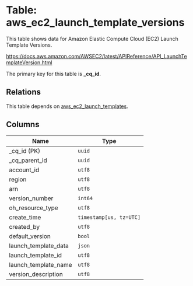 # Table: aws_ec2_launch_template_versions

This table shows data for Amazon Elastic Compute Cloud (EC2) Launch Template Versions.

https://docs.aws.amazon.com/AWSEC2/latest/APIReference/API_LaunchTemplateVersion.html

The primary key for this table is **_cq_id**.

## Relations

This table depends on [aws_ec2_launch_templates](aws_ec2_launch_templates.md).

## Columns

| Name          | Type          |
| ------------- | ------------- |
|_cq_id (PK)|`uuid`|
|_cq_parent_id|`uuid`|
|account_id|`utf8`|
|region|`utf8`|
|arn|`utf8`|
|version_number|`int64`|
|oh_resource_type|`utf8`|
|create_time|`timestamp[us, tz=UTC]`|
|created_by|`utf8`|
|default_version|`bool`|
|launch_template_data|`json`|
|launch_template_id|`utf8`|
|launch_template_name|`utf8`|
|version_description|`utf8`|